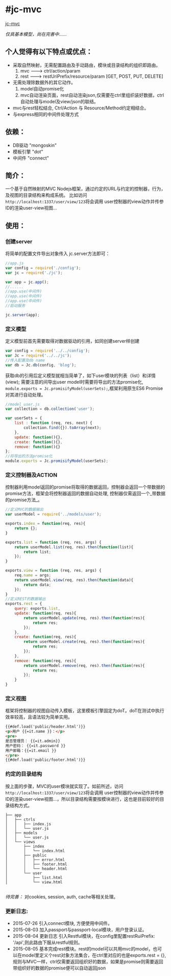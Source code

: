 #jc-mvc
=======

[jc-mvc](https://github.com/ccjoe/jc-mvc)

_仅具基本模型，尚在完善中......_

## 个人觉得有以下特点或优点：

- 采取自然映射，无需配置路由及手动路由，模块或目录结构的组织即路由。 
  1. mvc  ---> ctrl/action/param
  2. rest ---> restUriPrefix/resource/param [GET, POST, PUT, DELETE]
- 无需处理除数据外的其它动作。
  1. model自动promise化
  2. mvc自动渲染页面，rest自动渲染json,仅需要在ctrl里组织装好数据，ctrl自动处理与model及view/json的联结。
- mvc与rest轻松结合, Ctrl/Action 与 Resource/Method约定相结合。
- 与express相同的中间件处理方式


## 依赖：
- DB驱动     "mongoskin"
- 模板引擎    "dot"
- 中间件     "connect"

## 简介：

一个基于自然映射的MVC Nodejs框架，通过约定的URL与约定的控制器，行为，及视图的目录结构来构成系统。
比如访问 `http://localhost:1337/user/view/123`将会调用 user控制器的view动作并传参ID的渲染user-view视图...

## 使用：

### 创建server
将简单的配置文件导出对象传入 jc.server方法即可：
```javascript
//app.js
var config = require('./config');
var jc = require('./jc');

var app = jc.app();
//......
//app.use(中间件)
//app.use(中间件)
//app.use(中间件)
//启动服务

jc.server(app);
```

### 定义模型
定义模型前首先需要取得对数据驱动的引用，如同创建server样创建
```javascript
var config = require('../../config');
var Jc = require('../../jc');
//传入配置及db name
var db = Jc.db(config, 'blog');
```

获取db的引用后定义模型就相当简单了，如下user模块的列表（list）和详情(view);
需要注意的间导出user model时需要将导出的方法promise化, `module.exports = Jc.promisifyModel(userSets);`,框架利用原生ES6 Promise对其进行自动处理。
```javascript 
//model user.js
var collection = db.collection('user');

var userSets = {
    list : function (req, res, next) {
        collection.find({}).toArray(next);
    },
    update: function(){},
    create: function(){},
    remove: function(){}
};
//将导出的方法promise化
module.exports = Jc.promisifyModel(userSets);

```

### 定义控制器及ACTION
控制器利用model返回的promise将取得的数据返回，控制器会返回一个带数据的promise方法，框架会将控制器返回的数据自动处理,
控制器仅需返回一个_带数据的promise方法_。
```javascript
//定义MVC的数据输出
var userModel = require('../models/user');

exports.index = function(req, res){
    return {};
}

exports.list = function (req, res, args) {
    return userModel.list(req, res).then(function(list){
        return list;
    });
}

exports.view = function (req, res, args) {
    req.name = args;
    return userModel.view(req, res).then(function(data){
        return data;
    });
}
//定义REST的数据输出
exports.rest = {
    query: exports.list,
    update: function(req, res){
        return userModel.update(req, res).then(function(res){
            return res;
        });
    },
    create: function(req, res){
        return userModel.create(req, res).then(function(res){
            return res;
        });
    },
    remove: function(req, res){
        return userModel.remove(req, res).then(function(res){
            return res;
        });
    }
}
```

### 定义视图
框架将控制器的视图自动传入模板，这里模板引擎固定为doT。doT在测试中执行效率较高，且语法较为简单实用。
```html
{{#def.load('public/header.html')}}
<p>用户 {{=it.name }}：</p>
<pre>
是否管理员： {{=it.admin}}
用户密码： {{=it.password }}
用户邮箱：{{=it.email }}
</pre>
{{#def.load('public/footer.html')}}

```

### 约定的目录结构
按上面的步骤，MVC的user模块就实现了。如前所述，访问 `http://localhost:1337/user/view/123`将会调用 user控制器的view动作并传参ID的渲染user-view视图...，所以目录结构需要按模块进行，这也是目前较好的目录结构方式。

```
├── app
│   ├── ctrls
│   │   ├── index.js
│   │   └── user.js
│   ├── models
│   │   └── user.js
│   └── views
│       ├── index
│       │   └── index.html
│       ├── public
│       │   ├── error.html
│       │   ├── footer.html
│       │   └── header.html
│       └── user
│           ├── list.html
│           └── view.html


```

_待完善：_ 对cookies, session, auth, cache等相关处理。 

### 更新日志:
- 2015-07-26 引入connect模块, 方便使用中间件。
- 2015-08-03 加入passport与passport-local模块，用户登录认证。
- 2015-08-04 更新日志 引入Restful模块，在config里配置restRuiPrefix: '/api',则此路由下服从restful规则。
- 2015-08-05 基本完成rest模块。rest的model可以共用mvc的model，也可以在model里定义个rest对象方法集合，在ctrl里对应的也是exports.rest = {},规则与MVC一样，ctrl仅需要返回组织好的数据，如果是promise则需要返回带组织好的数据的promise便可以自动返回json
